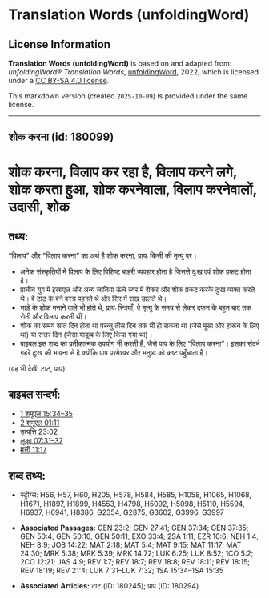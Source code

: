 # Translation Words (unfoldingWord)

## License Information

**Translation Words (unfoldingWord)** is based on and adapted from: _unfoldingWord® Translation Words_, [unfoldingWord](https://unfoldingword.org/utw), 2022, which is licensed under a [CC BY-SA 4.0 license](https://creativecommons.org/licenses/by-sa/4.0/legalcode.en).

This markdown version (created `2025-10-09`) is provided under the same license.



--------------------------------

## शोक करना (id: 180099)

शोक करना, विलाप कर रहा है, विलाप करने लगे, शोक करता हुआ, शोक करनेवाला, विलाप करनेवालों, उदासी, शोक
==================================================================================================

तथ्य:
-----

“विलाप” और "विलाप करना” का अर्थ है शोक करना, प्रायः किसी की मृत्यु पर।

* अनेक संस्कृतियों में विलाप के लिए विशिष्ट बाहरी व्यवहार होता है जिससे दुःख एवं शोक प्रकट होता है।
* प्राचीन युग में इस्राएल और अन्य जातियां ऊंचे स्वर में रोकर और शोक प्रकट करके दुःख व्यक्त करते थे। वे टाट के बने वस्त्र पहनते थे और सिर में राख डालते थे।
* भाड़े के शोक मनाने वाले भी होते थे, प्रायः स्त्रियाँ, वे मृत्यु के समय से लेकर दफन के बहुत बाद तक रोती और विलाप करती थीं।
* शोक का समय सात दिन होता था परन्तु तीस दिन तक भी हो सकता था (जैसे मूसा और हारून के लिए था) या सत्तर दिन (जैसा याकूब के लिए किया गया था)।
* बाइबल इस शब्द का प्रतीकात्मक उपयोग भी करती है, जैसे पाप के लिए “विलाप करना”। इसका संदर्भ गहरे दुःख की भावना से है क्योंकि पाप परमेश्वर और मनुष्य को कष्ट पहुँचाता है।

(यह भी देखें: टाट, पाप)

बाइबल सन्दर्भ:
--------------

* [1 शमूएल 15:34–35](https://ref.ly/1Sam0:0)
* [2 शमूएल 01:11](https://ref.ly/2Sam0:0)
* [उत्पत्ति 23:02](https://ref.ly/Gen23:2)
* [लूका 07:31–32](https://ref.ly/Luke7:31-Luke7:32)
* [मत्ती 11:17](https://ref.ly/Matt11:17)

शब्द तथ्य:
----------

* स्ट्रोंग्स: H56, H57, H60, H205, H578, H584, H585, H1058, H1065, H1068, H1671, H1897, H1899, H4553, H4798, H5092, H5098, H5110, H5594, H6937, H6941, H8386, G2354, G2875, G3602, G3996, G3997

* **Associated Passages:** GEN 23:2; GEN 27:41; GEN 37:34; GEN 37:35; GEN 50:4; GEN 50:10; GEN 50:11; EXO 33:4; 2SA 1:11; EZR 10:6; NEH 1:4; NEH 8:9; JOB 14:22; MAT 2:18; MAT 5:4; MAT 9:15; MAT 11:17; MAT 24:30; MRK 5:38; MRK 5:39; MRK 14:72; LUK 6:25; LUK 8:52; 1CO 5:2; 2CO 12:21; JAS 4:9; REV 1:7; REV 18:7; REV 18:8; REV 18:11; REV 18:15; REV 18:19; REV 21:4; LUK 7:31–LUK 7:32; 1SA 15:34–1SA 15:35
* **Associated Articles:** टाट (ID: 180245); पाप (ID: 180294)

